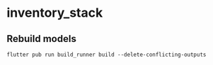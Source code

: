 # inventory_stack

## Rebuild models
`flutter pub run build_runner build --delete-conflicting-outputs`